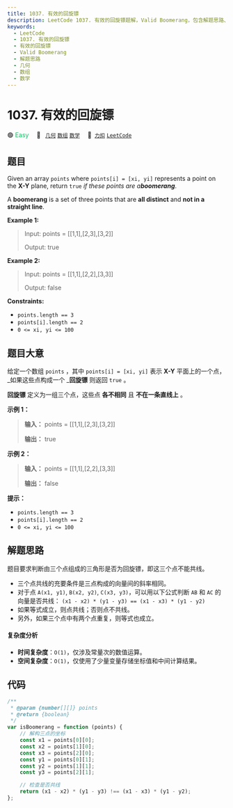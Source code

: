 ```yaml
---
title: 1037. 有效的回旋镖
description: LeetCode 1037. 有效的回旋镖题解，Valid Boomerang，包含解题思路、复杂度分析以及完整的 JavaScript 代码实现。
keywords:
  - LeetCode
  - 1037. 有效的回旋镖
  - 有效的回旋镖
  - Valid Boomerang
  - 解题思路
  - 几何
  - 数组
  - 数学
---
```


# 1037. 有效的回旋镖

🟢 <font color=#15bd66>Easy</font>&emsp; 🔖&ensp; [`几何`](/tag/geometry.md) [`数组`](/tag/array.md) [`数学`](/tag/math.md)&emsp; 🔗&ensp;[`力扣`](https://leetcode.cn/problems/valid-boomerang) [`LeetCode`](https://leetcode.com/problems/valid-boomerang)

## 题目

Given an array `points` where `points[i] = [xi, yi]` represents a point on the
**X-Y** plane, return `true` _if these points are a**boomerang**_.

A **boomerang** is a set of three points that are **all distinct** and **not
in a straight line**.

**Example 1:**

> Input: points = [[1,1],[2,3],[3,2]]
>
> Output: true

**Example 2:**

> Input: points = [[1,1],[2,2],[3,3]]
>
> Output: false

**Constraints:**

- `points.length == 3`
- `points[i].length == 2`
- `0 <= xi, yi <= 100`

## 题目大意

给定一个数组 `points` ，其中 `points[i] = [xi, yi]` 表示 **X-Y** 平面上的一个点， _如果这些点构成一个
_**回旋镖** 则返回 `true` 。

**回旋镖** 定义为一组三个点，这些点 **各不相同** 且 **不在一条直线上** 。

**示例 1：**

> **输入：** points = [[1,1],[2,3],[3,2]]
>
> **输出：** true

**示例 2：**

> **输入：** points = [[1,1],[2,2],[3,3]]
>
> **输出：** false

**提示：**

- `points.length == 3`
- `points[i].length == 2`
- `0 <= xi, yi <= 100`

## 解题思路

题目要求判断由三个点组成的三角形是否为回旋镖，即这三个点不能共线。

- 三个点共线的充要条件是三点构成的向量间的斜率相同。
- 对于点 `A(x1, y1)`, `B(x2, y2)`, `C(x3, y3)`，可以用以下公式判断 `AB` 和 `AC` 的向量是否共线：
  `(x1 - x2) * (y1 - y3) == (x1 - x3) * (y1 - y2)`
- 如果等式成立，则点共线；否则点不共线。
- 另外，如果三个点中有两个点重复，则等式也成立。

#### 复杂度分析

- **时间复杂度**：`O(1)`，仅涉及常量次的数值运算。
- **空间复杂度**：`O(1)`，仅使用了少量变量存储坐标值和中间计算结果。

## 代码

```javascript
/**
 * @param {number[][]} points
 * @return {boolean}
 */
var isBoomerang = function (points) {
	// 解构三点的坐标
	const x1 = points[0][0];
	const x2 = points[1][0];
	const x3 = points[2][0];
	const y1 = points[0][1];
	const y2 = points[1][1];
	const y3 = points[2][1];

	// 检查是否共线
	return (x1 - x2) * (y1 - y3) !== (x1 - x3) * (y1 - y2);
};
```
